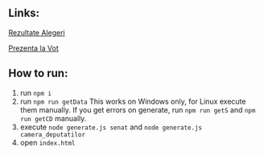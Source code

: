 ## Links:

[Rezultate Alegeri](https://far-se.github.io/rezultate-parlamentare-2020/)

[Prezenta la Vot](https://far-se.github.io/rezultate-parlamentare-2020/prezenta.html)
## How to run:
1. run `npm i`
2. run `npm run getData` 
    This works on Windows only, for Linux execute them manually.
    If you get errors on generate, run `npm run getS` and `npm run getCD` manually.
3. execute `node generate.js senat` and `node generate.js camera_deputatilor`
4. open `index.html`

